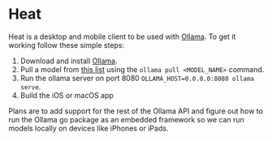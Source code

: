 # Heat

Heat is a desktop and mobile client to be used with [Ollama](https://ollama.ai). To get it working follow these simple steps:

1. Download and install [Ollama](https://ollama.ai/download).
2. Pull a model from [this list](https://ollama.ai/library) using the `ollama pull <MODEL_NAME>` command.
3. Run the ollama server on port 8080 `OLLAMA_HOST=0.0.0.0:8080 ollama serve`.
4. Build the iOS or macOS app

Plans are to add support for the rest of the Ollama API and figure out how to run the Ollama go package as an embedded framework so we can run models locally on devices like iPhones or iPads.